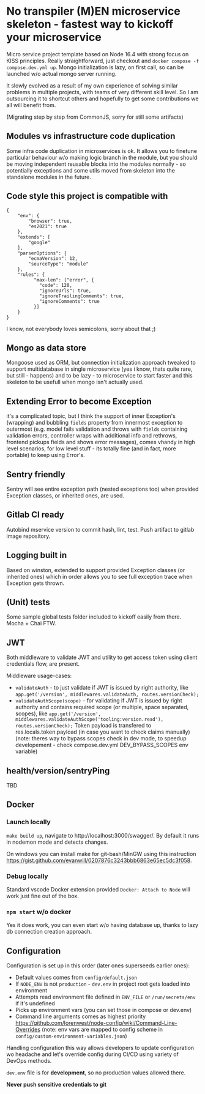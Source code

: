# No transpiler (M)EN microservice skeleton - fastest way to kickoff your microservice

Micro service project template based on Node 16.4 with strong focus on KISS principles. Really straightforward, just checkout and `docker compose -f compose.dev.yml up`. Mongo initialization is lazy, on first call, so can be launched w/o actual mongo server running.

It slowly evolved as a result of my own experience of solving similar problems in multiple projects, with teams of very different skill level. So I am outsourcing it to shortcut others and hopefully to get some contributions we all will benefit from.

(Migrating step by step from CommonJS, sorry for still some artifacts)

## Modules vs infrastructure code duplication

Some infra code duplication in microservices is ok. It allows you to finetune particular behaviour w/o making logic branch in the module, but you should be moving independent reusable blocks into the modules normally - so potentially exceptions and some utils moved from skeleton into the standalone modules in the future.

## Code style this project is compatible with

```
{
    "env": {
        "browser": true,
        "es2021": true
    },
    "extends": [
        "google"
    ],
    "parserOptions": {
        "ecmaVersion": 12,
        "sourceType": "module"
    },
    "rules": {
          "max-len": ["error", {
            "code": 120,
            "ignoreUrls": true,
            "ignoreTrailingComments": true,
            "ignoreComments": true
          }]
    }
}
```
I know, not everybody loves semicolons, sorry about that ;)

## Mongo as data store

Mongoose used as ORM, but connection initialization approach tweaked to support multidatabase in single microservice (yes i know, thats quite rare, but still - happens) and to be lazy - to microservice to start faster and this skeleton to be usefull when mongo isn't actually used.

## Extending Error to become Exception

it's a complicated topic, but I think the support of inner Exception's (wrapping) and bubbling `fields` property from innermost exception to outermost (e.g. model fails validation and throws with `fields` containing validation errors, controller wraps with additional info and rethrows, frontend pickups fields and shows error messages), comes vhandy in high level scenarios, for low level stuff - its totally fine (and in fact, more portable) to keep using Error's.

## Sentry friendly

Sentry will see entire exception path (nested exceptions too) when provided Exception classes, or inherited ones, are used.

## Gitlab CI ready

Autobind mservice version to commit hash, lint, test. Push artifact to gitlab image repository.

## Logging built in

Based on winston, extended to support provided Exception classes (or inherited ones) which in order allows you to see full exception trace when Exception gets thrown.

## (Unit) tests

Some sample global tests folder included to kickoff easily from there. Mocha + Chai FTW.

## JWT

Both middleware to validate JWT and utility to get access token using client credentials flow, are present.

Middleware usage-cases:
* `validateAuth` - to just validate if JWT is issued by right authority, like `app.get('/version', middlewares.validateAuth, routes.versionCheck);`
* `validateAuthScope(scope)` - for validating if JWT is issued by right authority and contains required scope (or multiple, space separated, scopes), like `app.get('/version', middlewares.validateAuthScope('tooling:version.read'), routes.versionCheck);`
Token payload is transfered to res.locals.token.payload (in case you want to check claims manually)
(note: theres way to bypass scopes check in dev mode, to speedup developement - check compose.dev.yml DEV_BYPASS_SCOPES env variable)

## health/version/sentryPing

TBD

## Docker

### Launch locally

`make build up`, navigate to http://localhost:3000/swagger/. By default it runs in nodemon mode and detects changes.

On windows you can install make for git-bash/MinGW using this instruction https://gist.github.com/evanwill/0207876c3243bbb6863e65ec5dc3f058.

### Debug locally

Standard vscode Docker extension provided `Docker: Attach to Node` will work just fine out of the box.

### `npm start` w/o docker

Yes it does work, you can even start w/o having database up, thanks to lazy db connection creation approach.

## Configuration

Configuration is set up in this order (later ones superseeds earlier ones):
- Default values comes from `config/default.json`
- If `NODE_ENV` is not `production` - `dev.env` in project root gets loaded into environment
- Attempts read environment file defined in `ENV_FILE` or `/run/secrets/env` if it's undefined
- Picks up environment vars (you can set those in compose or dev.env)
- Command line arguments comes as highest priority https://github.com/lorenwest/node-config/wiki/Command-Line-Overrides
(note: env vars are mapped to config scheme in `config/custom-environment-variables.json`)

Handling configuration this way allows developers to update configuration wo headache and let's override config during CI/CD using variety of DevOps methods.

`dev.env` file is for **development**, so no production values allowed there.

**Never push sensitive credentials to git**
